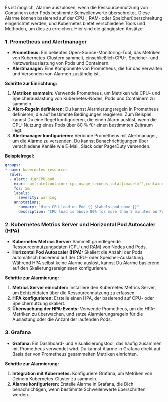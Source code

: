 Es ist möglich, Alarme auszulösen, wenn die Ressourcennutzung von Containern oder Pods bestimmte Schwellenwerte überschreitet. Diese Alarme können basierend auf der CPU-, RAM- oder Speicherüberschreitung eingerichtet werden, und Kubernetes bietet verschiedene Tools und Methoden, um dies zu erreichen. Hier sind die gängigsten Ansätze:

### 1. **Prometheus und Alertmanager**
   - **Prometheus:** Ein beliebtes Open-Source-Monitoring-Tool, das Metriken von Kubernetes-Clustern sammelt, einschließlich CPU-, Speicher- und Netzwerkauslastung von Pods und Containern.
   - **Alertmanager:** Eine Komponente von Prometheus, die für das Verwalten und Versenden von Alarmen zuständig ist.

   **Schritte zur Einrichtung:**
   1. **Metriken sammeln:** Verwende Prometheus, um Metriken wie CPU- und Speicherauslastung von Kubernetes-Nodes, Pods und Containern zu sammeln.
   2. **Alert-Regeln definieren:** Du kannst Alarmierungsregeln in Prometheus definieren, die auf bestimmte Bedingungen reagieren. Zum Beispiel kannst Du eine Regel konfigurieren, die einen Alarm auslöst, wenn die CPU-Nutzung eines Pods über 80 % für einen bestimmten Zeitraum liegt.
   3. **Alertmanager konfigurieren:** Verbinde Prometheus mit Alertmanager, um die Alarme zu versenden. Du kannst Benachrichtigungen über verschiedene Kanäle wie E-Mail, Slack oder PagerDuty versenden.

   **Beispielregel:**
   ```yaml
   groups:
   - name: kubernetes-resources
     rules:
     - alert: HighCPULoad
       expr: sum(rate(container_cpu_usage_seconds_total{image!="",container_name!="POD"}[5m])) by (pod_name) / sum(kube_pod_container_resource_requests_cpu_cores) by (pod_name) > 0.8
       for: 5m
       labels:
         severity: warning
       annotations:
         summary: "High CPU load on Pod {{ $labels.pod_name }}"
         description: "CPU load is above 80% for more than 5 minutes on Pod {{ $labels.pod_name }}."
   ```

### 2. **Kubernetes Metrics Server und Horizontal Pod Autoscaler (HPA)**
   - **Kubernetes Metrics Server:** Sammelt grundlegende Ressourcennutzungsdaten (CPU und RAM) von Nodes und Pods.
   - **Horizontal Pod Autoscaler (HPA):** Skaliert die Anzahl der Pods automatisch basierend auf der CPU- oder Speicher-Auslastung. Während HPA selbst keine Alarme auslöst, kannst Du Alarme basierend auf den Skalierungsereignissen konfigurieren.

   **Schritte zur Alarmierung:**
   1. **Metrics Server einrichten:** Installiere den Kubernetes Metrics Server, um Echtzeitdaten über die Ressourcennutzung zu erfassen.
   2. **HPA konfigurieren:** Erstelle einen HPA, der basierend auf CPU- oder Speichernutzung skaliert.
   3. **Überwachung der HPA-Events:** Verwende Prometheus, um die HPA-Metriken zu überwachen, und setze Alarmierungsregeln für die Auslastung oder die Anzahl der laufenden Pods.

### 3. **Grafana**
   - **Grafana:** Ein Dashboard- und Visualisierungstool, das häufig zusammen mit Prometheus verwendet wird. Du kannst Alarme in Grafana direkt auf Basis der von Prometheus gesammelten Metriken einrichten.

   **Schritte zur Alarmierung:**
   1. **Integration mit Kubernetes:** Konfiguriere Grafana, um Metriken von Deinem Kubernetes-Cluster zu sammeln.
   2. **Alarme konfigurieren:** Erstelle Alarme in Grafana, die Dich benachrichtigen, wenn bestimmte Schwellenwerte überschritten werden.

